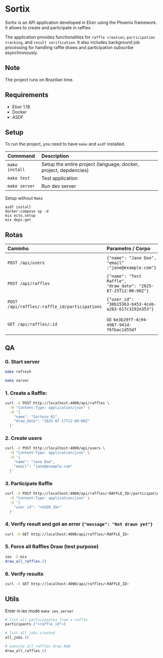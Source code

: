 # Sortix

Sortix is an API application developed in Elixir using the Phoenix framework. 
It allows to create and participate in raffles. 

The application provides functionalities for `raffle creation`, `participation tracking`, and `result verification`. 
It also includes background job processing for handling raffle draws and participation subscribe asynchronously.

## Note

The project runs on Brazilian time.

## Requirements

- Elixir 1.18
- Docker
- ASDF

## Setup

To run the project, you need to have `make` and `asdf` installed.

| Comnmand       | Description                                                       |
| :------------- | :---------------------------------------------------------------- |
| `make install` |  Setup the entire project (language, docker, project, depdencies) |
| `make test`    |  Test     application                                             |
| `make server`  |  Run dev server                                                   |

Setup without `Make`

```
asdf install
docker-compose up -d
mix ecto.setup
mix deps.get
```

## Rotas

| Caminho                                          | Parametro / Corpo                                               | Descrição                         |
| :----------------------------------------------- | :-------------------------------------------------------------- | :-------------------------------- |
| `POST /api/users`                                |  `{"name": "Jane Doe", "email" :"jane@example.com"}`            | Rota de criacao de usuario        |
| `POST /api/raffles`                              |  `{"name": "Test Raffle", "draw_date": "2025-07-25T12:00:00Z"}` | Rota de criacao de sorteio        |
| `POST /api/raffles/:raffle_id/participations`    |  `{"user_id": "30b15363-b453-4ceb-a283-617c3192e353"}`          | Rota de participacao de sorteio   |
| `GET /api/raffles/:id`                               | id: `6e3b29ff-4c94-4987-941d-f6fbac1d55df`                      | Rota de verificacao de sorteio    |


## QA

### 0. Start server

```sh
make refresh
```

```sh
make server
```

### 1. Create a Raffle: 

```sh
curl -X POST http://localhost:4000/api/raffles \
  -H "Content-Type: application/json" \
  -d '{
    "name": "Sorteio 01",
    "draw_date": "2025-07-17T12:00:00Z"
  }'
```

### 2. Create users

```sh
curl -X POST http://localhost:4000/api/users \
  -H "Content-Type: application/json" \
  -d '{
    "name": "Jane Doe",
    "email": "jane@example.com"
  }'

```

### 3. Participate Raffle

```sh
curl -X POST http://localhost:4000/api/raffles/<RAFFLE_ID>/participations \
  -H "Content-Type: application/json" \
  -d '{
    "user_id": "<USER_ID>"
  }'
```

### 4. Verify result and got an error `{"message": "Not drawn yet"}`

```sh
curl -X GET http://localhost:4000/api/raffles/<RAFFLE_ID>
```

### 5. Force all Raffles Draw (test purpose)

```sh
iex -S mix
draw_all_raffles.()
```

### 6. Verify results

```sh
curl -X GET http://localhost:4000/api/raffles/<RAFFLE_ID>
```

## Utils

Enter in iex mode `make iex_server`

```elixir
# list all participantes from a raffle
participants.("<raffle_id">) 

# list all jobs created
all_jobs.()

# execute all raffles draw NOW
draw_all_raffles.()
```
